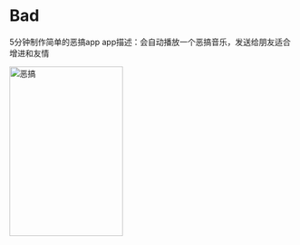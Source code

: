 # Bad
5分钟制作简单的恶搞app
app描述：会自动播放一个恶搞音乐，发送给朋友适合增进和友情

<img src="https://user-images.githubusercontent.com/80331789/158050799-a9595a6b-847a-4040-b81a-caf8f7ed1248.jpg" width = "200" height = "300" alt="恶搞" align=center />
